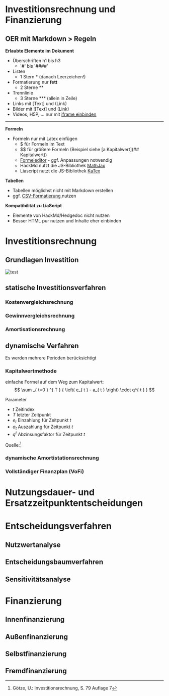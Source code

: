 <!--
author:   Rico Meiner, ...

email:    rico.meiner@jade-hs.de

repository: ...

comment:  Lerneinheit Investition und Finanzierung. Diese Seite ist lizenziert unter der [Lizenz CC-BY (4.0)](https://creativecommons.org/licenses/by/4.0/legalcode).
(ggf.  CC0 am Start)

language: de

mode:     Textbook

version:  0.0.1

date:     26/05/2022

icon:     // Icon svg einfügen

logo:     // Logo png einfügen

link:     //css

import:   // Lia-Template

-->

# Investitionsrechnung und Finanzierung

## OER mit Markdown > Regeln

**Erlaubte Elemente im Dokument**
* Überschriften h1 bis h3 
    * '#' bis '####' 
* Listen 
    * 1 Stern * (danach Leerzeichen!)
* Formatierung nur **fett**
    * 2 Sterne **
* Trennlinie
    * 3 Sterne *** (allein in Zeile)
* Links mit [Text] und (Link)
* Bilder mit ![Text] und (Link)
* Videos, H5P, ... nur mit [iframe einbinden](https://hackmd.io/s/features?both=1#Embed-a-Note)

***

**Formeln**
* Formeln nur mit Latex einfügen
    * $ für Formeln im Text 
    * $$ für größere Formeln (Beispiel siehe [a Kapitalwert](## Kapitalwert))
    * [Formeleditor](https://www.zahlen-kern.de/editor/) - ggf. Anpassungen notwendig 
    * HackMd nutzt die JS-Bibliothek [MathJax](https://math.meta.stackexchange.com/questions/5020/mathjax-basic-tutorial-and-quick-reference)
    * Liascript nutzt die JS-Bibliothek [KaTex](https://katex.org/docs/supported.html)

**Tabellen**
* Tabellen möglichst nicht mit Markdown erstellen
* ggf. [CSV-Formatierung ](https://hackmd.io/s/features#Render-CSV-as-table) nutzen

**Kompatibilität zu LiaScript**
* Elemente von HackMd/Hedgedoc nicht nutzen
* Besser HTML pur nutzen und Inhalte eher einbinden

# Investitionsrechnung

## Grundlagen Investition

![test](https://de.wikipedia.org/wiki/Investitionsrechnung#/media/Datei:Abzinsung.svg)

## statische Investitionsverfahren

### Kostenvergleichsrechnung

### Gewinnvergleichsrechnung

### Amortisationsrechnung

## dynamische Verfahren

Es werden mehrere Perioden berücksichtigt

### Kapitalwertmethode

einfache Formel auf dem Weg zum Kapitalwert:
$$ 
\sum _{ t=0 } ^{ T } { 
    \left( 
        e_{ t } - a_{ t } 
    \right) 
    \cdot q^{ t } 
} 
$$

Parameter
* $t$ Zeitindex
* $T$ letzter Zeitpunkt
* $e_{ t }$ Einzahlung für Zeitpunkt $t$
* $a_{ t }$ Auszahlung für Zeitpunkt $t$
* $q^{ t }$ Abzinsungsfaktor für Zeitpunkt $t$


Quelle:[^1] 
[^1]: Götze, U.: Investitionsrechnung, S. 79  Auflage 7

### dynamische Amortistationsrechnung

### Vollständiger Finanzplan (VoFi)

# Nutzungsdauer- und Ersatzzeitpunktentscheidungen


# Entscheidungsverfahren

## Nutzwertanalyse

## Entscheidungsbaumverfahren

## Sensitivitätsanalyse


# Finanzierung

## Innenfinanzierung

## Außenfinanzierung

## Selbstfinanzierung

## Fremdfinanzierung
